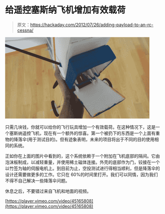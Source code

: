 # 给遥控塞斯纳飞机增加有效载荷

> 原文：<https://hackaday.com/2012/07/26/adding-payload-to-an-rc-cessna/>

![](img/2742ea7bc2d02e53baaa8ee9092e29a3.png "adding-payload-to-an-rc-cessna")

只需几块钱，你就可以给你的飞行玩具增加一个有效载荷。在这种情况下，这是一个塞斯纳遥控飞机，现在有一个额外的惊喜。第一个被扔下的东西是一个上面有重物的降落伞(用于测试目的)。但有迹象表明，未来的项目将出于不同的目的使用相同的系统。

正如你在上面的图片中看到的，这个系统依赖于一个附加在飞机底部的隔间。它由泡沫板制成，以减轻重量，并使用稀土磁体连接。外壳的底部作为门，铰接在一个以竹签为轴的伺服电机上。到目前为止，空投测试进行得相当顺利，但是降落伞的设计还需要做更多的工作。它只在 60%的时间里打开。我们可以同情，因为我们不得不自己解决一些降落伞问题。

休息之后，不要错过来自飞机和地面的视频。

[https://player.vimeo.com/video/45165808](https://player.vimeo.com/video/45165808)